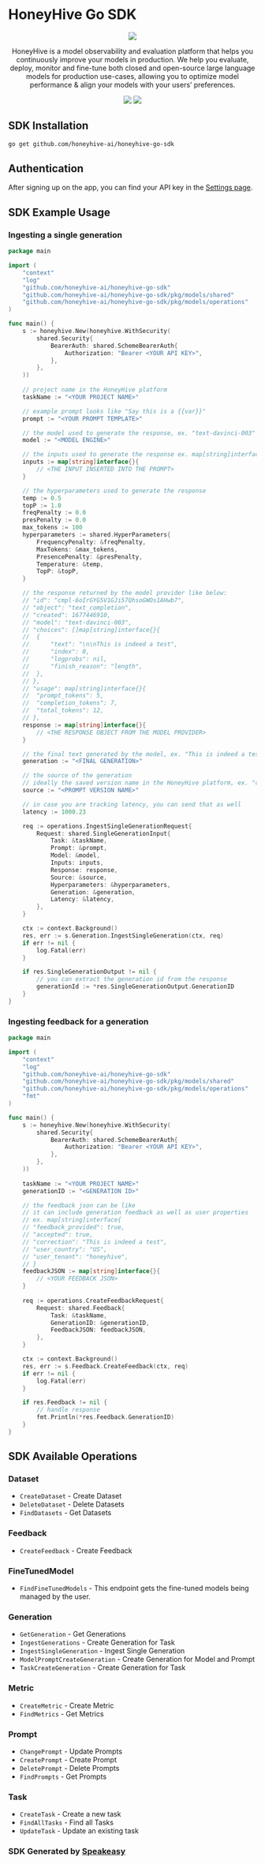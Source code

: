 # HoneyHive Go SDK

<div align="center">
   <img src="https://user-images.githubusercontent.com/6267663/220803812-cd7e27bd-06cb-49b0-87c1-d85fe21a3557.png" />
   <p>HoneyHive is a model observability and evaluation platform that helps you continuously improve your models in production. We help you evaluate, deploy, monitor and fine-tune both closed and open-source large language models for production use-cases, allowing you to optimize model performance & align your models with your users’ preferences.</p>
   <a href="https://github.com/speakeasy-sdks/honeyhive-go-sdk/actions"><img src="https://img.shields.io/github/actions/workflow/status/speakeasy-sdks/honeyhive-go-sdk/speakeasy_sdk_generation.yml?style=for-the-badge" /></a>
   <a href="https://docs.honeyhive.ai/introduction"><img src="https://img.shields.io/static/v1?label=Docs&message=API Ref&color=fc9434&style=for-the-badge" /></a>
</div> 

<!-- Start SDK Installation -->
## SDK Installation

```bash
go get github.com/honeyhive-ai/honeyhive-go-sdk
```
<!-- End SDK Installation -->

## Authentication

After signing up on the app, you can find your API key in the [Settings page](https://app.honeyhive.ai/settings/account).

## SDK Example Usage


### Ingesting a single generation

```go
package main

import (
    "context"
    "log"
    "github.com/honeyhive-ai/honeyhive-go-sdk"
    "github.com/honeyhive-ai/honeyhive-go-sdk/pkg/models/shared"
    "github.com/honeyhive-ai/honeyhive-go-sdk/pkg/models/operations"
)

func main() {
    s := honeyhive.New(honeyhive.WithSecurity(
        shared.Security{
            BearerAuth: shared.SchemeBearerAuth{
                Authorization: "Bearer <YOUR API KEY>",
            },
        },
    ))
    
    // project name in the HoneyHive platform
    taskName := "<YOUR PROJECT NAME>"

    // example prompt looks like "Say this is a {{var}}"
    prompt := "<YOUR PROMPT TEMPLATE>"

    // the model used to generate the response, ex. "text-davinci-003"
    model := "<MODEL ENGINE>"

    // the inputs used to generate the response ex. map[string]interface{}{"var": "test"}
    inputs := map[string]interface{}{
        // <THE INPUT INSERTED INTO THE PROMPT>
    }

    // the hyperparameters used to generate the response
    temp := 0.5
    topP := 1.0
    freqPenalty := 0.0
    presPenalty := 0.0
    max_tokens := 100
    hyperparameters := shared.HyperParameters{
        FrequencyPenalty: &freqPenalty,
        MaxTokens: &max_tokens,
        PresencePenalty: &presPenalty,
        Temperature: &temp,
        TopP: &topP,
    }

    // the response returned by the model provider like below:
    // "id": "cmpl-6oIrGYG5V1GJi57QhsoGWOs1AHwb7",
    // "object": "text_completion",
    // "created": 1677446910,
    // "model": "text-davinci-003",
    // "choices": []map[string]interface{}{
    // 	{
    // 		"text": "\n\nThis is indeed a test",
    // 		"index": 0,
    // 		"logprobs": nil,
    // 		"finish_reason": "length",
    // 	},
    // },
    // "usage": map[string]interface{}{
    // 	"prompt_tokens": 5,
    // 	"completion_tokens": 7,
    // 	"total_tokens": 12,
    // },
    response := map[string]interface{}{
        // <THE RESPONSE OBJECT FROM THE MODEL PROVIDER>
    }

    // the final text generated by the model, ex. "This is indeed a test"
    generation := "<FINAL GENERATION>"

    // the source of the generation
    // ideally the saved version name in the HoneyHive platform, ex. "curie-writer"
    source := "<PROMPT VERSION NAME>"

    // in case you are tracking latency, you can send that as well
    latency := 1000.23

    req := operations.IngestSingleGenerationRequest{
        Request: shared.SingleGenerationInput{
            Task: &taskName,
            Prompt: &prompt,
            Model: &model,
            Inputs: inputs,
            Response: response,
            Source: &source,
            Hyperparameters: &hyperparameters,
            Generation: &generation,
            Latency: &latency,
        },
    }

    ctx := context.Background()
    res, err := s.Generation.IngestSingleGeneration(ctx, req)
    if err != nil {
        log.Fatal(err)
    }

    if res.SingleGenerationOutput != nil {
        // you can extract the generation id from the response
        generationId := *res.SingleGenerationOutput.GenerationID
    }
}
```

### Ingesting feedback for a generation

```go
package main

import (
    "context"
    "log"
    "github.com/honeyhive-ai/honeyhive-go-sdk"
    "github.com/honeyhive-ai/honeyhive-go-sdk/pkg/models/shared"
    "github.com/honeyhive-ai/honeyhive-go-sdk/pkg/models/operations"
    "fmt"
)

func main() {
    s := honeyhive.New(honeyhive.WithSecurity(
        shared.Security{
            BearerAuth: shared.SchemeBearerAuth{
                Authorization: "Bearer <YOUR API KEY>",
            },
        },
    ))
    
    taskName := "<YOUR PROJECT NAME>"
    generationID := "<GENERATION ID>"

    // the feedback json can be like
    // it can include generation feedback as well as user properties
    // ex. map[string]interface{ 
    // "feedback_provided": true,
    // "accepted": true,
    // "correction": "This is indeed a test",
    // "user_country": "US",
    // "user_tenant": "honeyhive",
    // } 
    feedbackJSON := map[string]interface{}{
        // <YOUR FEEDBACK JSON>
    }
    
    req := operations.CreateFeedbackRequest{
        Request: shared.Feedback{
            Task: &taskName,
            GenerationID: &generationID,
            FeedbackJSON: feedbackJSON,
        },
    }

    ctx := context.Background()
    res, err := s.Feedback.CreateFeedback(ctx, req)
    if err != nil {
        log.Fatal(err)
    }

    if res.Feedback != nil {
        // handle response
        fmt.Println(*res.Feedback.GenerationID)
    }
}
```

## SDK Available Operations


### Dataset

* `CreateDataset` - Create Dataset
* `DeleteDataset` - Delete Datasets
* `FindDatasets` - Get Datasets

### Feedback

* `CreateFeedback` - Create Feedback

### FineTunedModel

* `FindFineTunedModels` - This endpoint gets the fine-tuned models being managed by the user.

### Generation

* `GetGeneration` - Get Generations
* `IngestGenerations` - Create Generation for Task
* `IngestSingleGeneration` - Ingest Single Generation
* `ModelPromptCreateGeneration` - Create Generation for Model and Prompt
* `TaskCreateGeneration` - Create Generation for Task

### Metric

* `CreateMetric` - Create Metric
* `FindMetrics` - Get Metrics

### Prompt

* `ChangePrompt` - Update Prompts
* `CreatePrompt` - Create Prompt
* `DeletePrompt` - Delete Prompts
* `FindPrompts` - Get Prompts

### Task

* `CreateTask` - Create a new task
* `FindAllTasks` - Find all Tasks
* `UpdateTask` - Update an existing task
<!-- End SDK Available Operations -->

### SDK Generated by [Speakeasy](https://docs.speakeasyapi.dev/docs/using-speakeasy/client-sdks)
